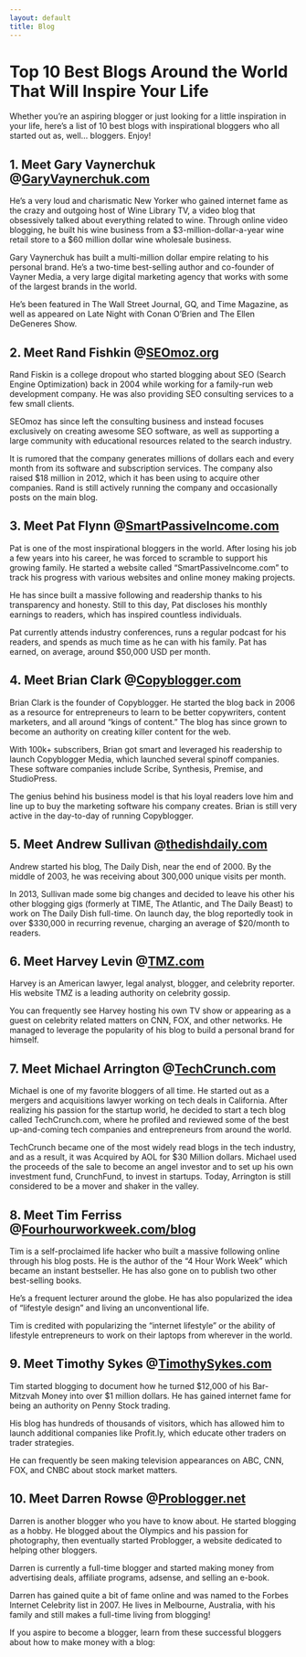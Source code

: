 ```yaml
---
layout: default
title: Blog
---
```

<h1 class="article-heading">Top 10 Best Blogs Around the World That Will Inspire Your Life</h1>
<p>Whether you’re an aspiring blogger or just looking for a little inspiration in your life, here’s a list of 10 best blogs with inspirational bloggers who all started out as, well… bloggers. Enjoy!</p>
<h2>1. Meet Gary Vaynerchuk @<a href="http://garyvaynerchuk.com/" target="_blank" rel="noopener">GaryVaynerchuk.com</a></h2>
<p>He’s a very loud and charismatic New Yorker who gained internet fame as the crazy and outgoing host of Wine Library TV, a video blog that obsessively talked about everything related to wine. Through online video blogging, he built his wine business from a $3-million-dollar-a-year wine retail store to a $60 million dollar wine wholesale business.</p>
<p>Gary Vaynerchuk has built a multi-million dollar empire relating to his personal brand. He’s a two-time best-selling author and co-founder of Vayner Media, a very large digital marketing agency that works with some of the largest brands in the world.</p>
<p>He’s been featured in The Wall Street Journal, GQ, and Time Magazine, as well as appeared on Late Night with Conan O’Brien and The Ellen DeGeneres Show.</p>
<h2>2. Meet Rand Fishkin @<a href="http://seomoz.org/" target="_blank" rel="noopener">SEOmoz.org</a></h2>
<p>Rand Fiskin is a college dropout who started blogging about SEO (Search Engine Optimization) back in 2004 while working for a family-run web development company. He was also providing SEO consulting services to a few small clients.</p>
<p>SEOmoz has since left the consulting business and instead focuses exclusively on creating awesome SEO software, as well as supporting a large community with educational resources related to the search industry.	</p>
<p>It is rumored that the company generates millions of dollars each and every month from its software and subscription services. The company also raised $18 million in 2012, which it has been using to acquire other companies. Rand is still actively running the company and occasionally posts on the main blog.</p>
<h2>3. Meet Pat Flynn @<a href="http://smartpassiveincome.com/" target="_blank" rel="noopener">SmartPassiveIncome.com</a></h2>
<p>Pat is one of the most inspirational bloggers in the world. After losing his job a few years into his career, he was forced to scramble to support his growing family. He started a website called “<span class="skimlinks-unlinked">SmartPassiveIncome.com</span>” to track his progress with various websites and online money making projects.</p>
<p>He has since built a massive following and readership thanks to his transparency and honesty. Still to this day, Pat discloses his monthly earnings to readers, which has inspired countless individuals.</p>
<p>Pat currently attends industry conferences, runs a regular podcast for his readers, and spends as much time as he can with his family. Pat has earned, on average, around $50,000 USD per month.</p>
<h2>4.&nbsp;Meet Brian Clark @<a href="http://copyblogger.com/" target="_blank" rel="noopener">Copyblogger.com</a></h2>
<p>Brian Clark is the founder of Copyblogger. He started the blog back in 2006 as a resource for entrepreneurs to learn to be better copywriters, content marketers, and all around “kings of content.” The blog has since grown to become an authority on creating killer content for the web.</p>
<p>With 100k+ subscribers, Brian got smart and leveraged his readership to launch Copyblogger Media, which launched several spinoff companies. These software companies include Scribe, Synthesis, Premise, and StudioPress.	</p>
<p>The genius behind his business model is that his loyal readers love him and line up to buy the marketing software his company creates. Brian is still very active in the day-to-day of running Copyblogger.</p>
<h2>5. Meet Andrew Sullivan @<a href="http://thedishdaily.com/" target="_blank" rel="noopener">thedishdaily.com</a></h2>
<p>Andrew started his blog, The Daily Dish, near the end of 2000. By the middle of 2003, he was receiving about 300,000 unique visits per month.</p>
<p>In 2013, Sullivan made some big changes and decided to leave his other his other blogging gigs (formerly at TIME, The Atlantic, and The Daily Beast) to work on The Daily Dish full-time. On launch day, the blog reportedly took in over $330,000 in recurring revenue, charging an average of $20/month to readers.</p>
<h2>6. Meet Harvey Levin @<a href="https://tmz.com/" target="_blank" rel="noopener">TMZ.com</a></h2>
<p>Harvey is an American lawyer, legal analyst, blogger, and celebrity reporter. His website TMZ is a leading authority on celebrity gossip.</p>
<p>You can frequently see Harvey hosting his own TV show or appearing as a guest on celebrity related matters on CNN, FOX, and other networks. He managed to leverage the popularity of his blog to build a personal brand for himself.</p>
<h2>7. Meet Michael Arrington @<a href="http://techcrunch.com/" target="_blank" rel="noopener">TechCrunch.com</a></h2>
<p>Michael is one of my favorite bloggers of all time. He started out as a mergers and acquisitions lawyer working on tech deals in California. After realizing his passion for the startup world, he decided to start a tech blog called <span class="skimlinks-unlinked">TechCrunch.com</span>, where he profiled and reviewed some of the best up-and-coming tech companies and entrepreneurs from around the world.	</p>
<p>TechCrunch became one of the most widely read blogs in the tech industry, and as a result, it was Acquired by AOL for $30 Million dollars. Michael used the proceeds of the sale to become an angel investor and to set up his own investment fund, CrunchFund, to invest in startups. Today, Arrington is still considered to be a mover and shaker in the valley.</p>
<h2>8. Meet Tim Ferriss @<a href="http://www.fourhourworkweek.com/blog/" target="_blank" rel="noopener">Fourhourworkweek.com/blog</a></h2>
<p>Tim is a self-proclaimed life hacker who built a massive following online through his blog posts. He is the author of the “4 Hour Work Week” which became an instant bestseller. He has also gone on to publish two other best-selling books.</p>
<p>He’s a frequent lecturer around the globe. He has also popularized the idea of “lifestyle design” and living an unconventional life.</p>
<p>Tim is credited with popularizing the “internet lifestyle” or the ability of lifestyle entrepreneurs to work on their laptops from wherever in the world.</p>
<h2>9. Meet Timothy Sykes @<a href="http://www.timothysykes.com/blog-posts/" target="_blank" rel="noopener">TimothySykes.com</a></h2>
<p>Tim started blogging to document how he turned $12,000 of his Bar-Mitzvah Money into over $1 million dollars. He has gained internet fame for being an authority on Penny Stock trading.</p>
<p>His blog has hundreds of thousands of visitors, which has allowed him to launch additional companies like <span class="skimlinks-unlinked">Profit.ly</span>, which educate other traders on trader strategies.	</p>
<p>He can frequently be seen making television appearances on ABC, CNN, FOX, and CNBC about stock market matters.</p>
<h2>10. Meet Darren Rowse @<a href="http://problogger.net" target="_blank" rel="nofollow noopener">Problogger.net</a></h2>
<p>Darren is another blogger who you have to know about. He started blogging as a hobby. He blogged about the Olympics and his passion for photography, then eventually started Problogger, a website dedicated to helping other bloggers.</p>
<p>Darren is currently a full-time blogger and started making money from advertising deals, affiliate programs, adsense, and selling an e-book.</p>
<p>Darren has gained quite a bit of fame online and was named to the Forbes Internet Celebrity list in 2007. He lives in Melbourne, Australia, with his family and still makes a full-time living from blogging!</p>
<p>If you aspire to become a blogger, learn from these successful bloggers about how to make money with a blog:</p>
